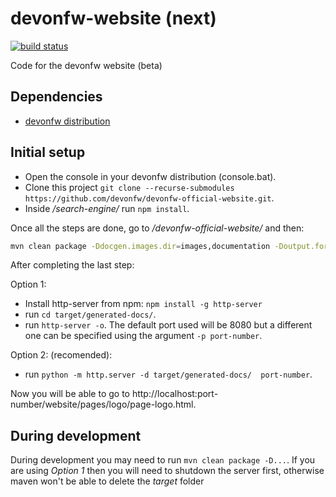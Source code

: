 # devonfw-website (next)

[![build status](https://travis-ci.com/devonfw/devonfw-official-website.svg?branch=master)](https://travis-ci.com/devonfw/devonfw-official-website)

Code for the devonfw website (beta)

## Dependencies

* [devonfw distribution](http://de-mucevolve02/files/devonfw/current/)

## Initial setup

* Open the console in your devonfw distribution (console.bat).
* Clone this project `git clone --recurse-submodules https://github.com/devonfw/devonfw-official-website.git`.
* Inside _/search-engine/_ run `npm install`.

Once all the steps are done, go to _/devonfw-official-website/_ and then:

```bash
mvn clean package -Ddocgen.images.dir=images,documentation -Doutput.format=html
```

After completing the last step:

Option 1:

* Install http-server from npm: `npm install -g http-server`
* run `cd target/generated-docs/`.
* run `http-server -o`. The default port used will be 8080 but a different one can be specified using the argument `-p port-number`.

Option 2: (recomended):

* run `python -m http.server -d target/generated-docs/  port-number`.


Now you will be able to go to http://localhost:port-number/website/pages/logo/page-logo.html.

## During development

During development you may need to run `mvn clean package -D...`. If you are using _Option 1_ then you will need to shutdown the server first, otherwise maven won't be able to delete the _target_ folder
